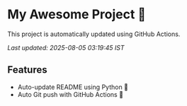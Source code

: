 # My Awesome Project 🚀

This project is automatically updated using GitHub Actions.

_Last updated: 2025-08-05 03:19:45 IST_

## Features
- Auto-update README using Python 🐍
- Auto Git push with GitHub Actions 🤖
